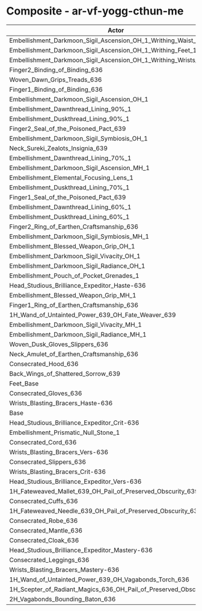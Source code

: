 # Composite - ar-vf-yogg-cthun-me
| Actor | DPS | Increase |
|---|:---:|:---:|
|Embellishment_Darkmoon_Sigil_Ascension_OH_1_Writhing_Waist_1|1302248|1.60%|
|Embellishment_Darkmoon_Sigil_Ascension_OH_1_Writhing_Feet_1|1301839|1.57%|
|Embellishment_Darkmoon_Sigil_Ascension_OH_1_Writhing_Wrists_1|1301764|1.56%|
|Finger2_Binding_of_Binding_636|1297841|1.26%|
|Woven_Dawn_Grips_Treads_636|1297784|1.25%|
|Finger1_Binding_of_Binding_636|1294995|1.03%|
|Embellishment_Darkmoon_Sigil_Ascension_OH_1|1291098|0.73%|
|Embellishment_Dawnthread_Lining_90%_1|1291014|0.72%|
|Embellishment_Duskthread_Lining_90%_1|1291004|0.72%|
|Finger2_Seal_of_the_Poisoned_Pact_639|1290990|0.72%|
|Embellishment_Darkmoon_Sigil_Symbiosis_OH_1|1289982|0.64%|
|Neck_Sureki_Zealots_Insignia_639|1289928|0.64%|
|Embellishment_Dawnthread_Lining_70%_1|1288843|0.55%|
|Embellishment_Darkmoon_Sigil_Ascension_MH_1|1288781|0.55%|
|Embellishment_Elemental_Focusing_Lens_1|1288723|0.55%|
|Embellishment_Duskthread_Lining_70%_1|1288686|0.54%|
|Finger1_Seal_of_the_Poisoned_Pact_639|1288331|0.51%|
|Embellishment_Dawnthread_Lining_60%_1|1287527|0.45%|
|Embellishment_Duskthread_Lining_60%_1|1287447|0.45%|
|Finger2_Ring_of_Earthen_Craftsmanship_636|1287231|0.43%|
|Embellishment_Darkmoon_Sigil_Symbiosis_MH_1|1286882|0.40%|
|Embellishment_Blessed_Weapon_Grip_OH_1|1286240|0.35%|
|Embellishment_Darkmoon_Sigil_Vivacity_OH_1|1285459|0.29%|
|Embellishment_Darkmoon_Sigil_Radiance_OH_1|1285059|0.26%|
|Embellishment_Pouch_of_Pocket_Grenades_1|1284414|0.21%|
|Head_Studious_Brilliance_Expeditor_Haste-636|1284399|0.21%|
|Embellishment_Blessed_Weapon_Grip_MH_1|1284143|0.19%|
|Finger1_Ring_of_Earthen_Craftsmanship_636|1283601|0.15%|
|1H_Wand_of_Untainted_Power_639_OH_Fate_Weaver_639|1283439|0.13%|
|Embellishment_Darkmoon_Sigil_Vivacity_MH_1|1282879|0.09%|
|Embellishment_Darkmoon_Sigil_Radiance_MH_1|1282873|0.09%|
|Woven_Dusk_Gloves_Slippers_636|1282522|0.06%|
|Neck_Amulet_of_Earthen_Craftsmanship_636|1282483|0.06%|
|Consecrated_Hood_636|1282445|0.06%|
|Back_Wings_of_Shattered_Sorrow_639|1282267|0.04%|
|Feet_Base|1281991|0.02%|
|Consecrated_Gloves_636|1281797|0.01%|
|Wrists_Blasting_Bracers_Haste-636|1281784|0.00%|
|Base|1281732|0.00%|
|Head_Studious_Brilliance_Expeditor_Crit-636|1281149|-0.05%|
|Embellishment_Prismatic_Null_Stone_1|1281014|-0.06%|
|Consecrated_Cord_636|1281001|-0.06%|
|Wrists_Blasting_Bracers_Vers-636|1280934|-0.06%|
|Consecrated_Slippers_636|1280926|-0.06%|
|Wrists_Blasting_Bracers_Crit-636|1280882|-0.07%|
|Head_Studious_Brilliance_Expeditor_Vers-636|1280553|-0.09%|
|1H_Fateweaved_Mallet_639_OH_Pail_of_Preserved_Obscurity_639|1280494|-0.10%|
|Consecrated_Cuffs_636|1280462|-0.10%|
|1H_Fateweaved_Needle_639_OH_Pail_of_Preserved_Obscurity_639|1280415|-0.10%|
|Consecrated_Robe_636|1280400|-0.10%|
|Consecrated_Mantle_636|1280296|-0.11%|
|Consecrated_Cloak_636|1280265|-0.11%|
|Head_Studious_Brilliance_Expeditor_Mastery-636|1279858|-0.15%|
|Consecrated_Leggings_636|1279794|-0.15%|
|Wrists_Blasting_Bracers_Mastery-636|1279386|-0.18%|
|1H_Wand_of_Untainted_Power_639_OH_Vagabonds_Torch_636|1279332|-0.19%|
|1H_Scepter_of_Radiant_Magics_636_OH_Pail_of_Preserved_Obscurity_639|1278166|-0.28%|
|2H_Vagabonds_Bounding_Baton_636|1274232|-0.59%|
